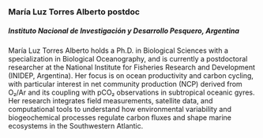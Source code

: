 ### **María Luz Torres Alberto** postdoc
##### Instituto Nacional de Investigación y Desarrollo Pesquero, Argentina

María Luz Torres Alberto holds a Ph.D. in Biological Sciences with a specialization in Biological Oceanography, and is currently a postdoctoral researcher at the National Institute for Fisheries Research and Development (INIDEP, Argentina). Her focus is on ocean productivity and carbon cycling, with particular interest in net community production (NCP) derived from O₂/Ar and its coupling with pCO₂ observations in subtropical oceanic gyres. Her research integrates field measurements, satellite data, and computational tools to understand how environmental variability and biogeochemical processes regulate carbon fluxes and shape marine ecosystems in the Southwestern Atlantic.